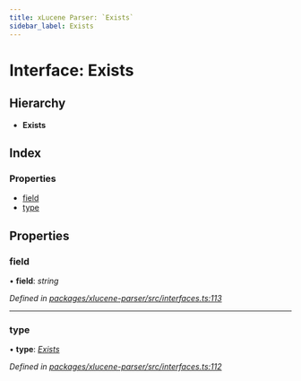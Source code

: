 ```yaml
---
title: xLucene Parser: `Exists`
sidebar_label: Exists
---
```


# Interface: Exists

## Hierarchy

* **Exists**

## Index

### Properties

* [field](exists.md#field)
* [type](exists.md#type)

## Properties

###  field

• **field**: *string*

*Defined in [packages/xlucene-parser/src/interfaces.ts:113](https://github.com/terascope/teraslice/blob/653cf7530/packages/xlucene-parser/src/interfaces.ts#L113)*

___

###  type

• **type**: *[Exists](../enums/asttype.md#exists)*

*Defined in [packages/xlucene-parser/src/interfaces.ts:112](https://github.com/terascope/teraslice/blob/653cf7530/packages/xlucene-parser/src/interfaces.ts#L112)*
